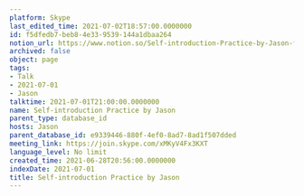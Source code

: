 ```yaml
---
platform: Skype
last_edited_time: 2021-07-02T18:57:00.0000000
id: f5dfedb7-beb8-4e33-9539-144a1dbaa264
notion_url: https://www.notion.so/Self-introduction-Practice-by-Jason-f5dfedb7beb84e339539144a1dbaa264
archived: false
object: page
tags:
- Talk
- 2021-07-01
- Jason
talktime: 2021-07-01T21:00:00.0000000
name: Self-introduction Practice by Jason
parent_type: database_id
hosts: Jason
parent_database_id: e9339446-880f-4ef0-8ad7-8ad1f507dded
meeting_link: https://join.skype.com/xMKyV4Fx3KXT
language_level: No limit
created_time: 2021-06-28T20:56:00.0000000
indexDate: 2021-07-01
title: Self-introduction Practice by Jason
---
```







